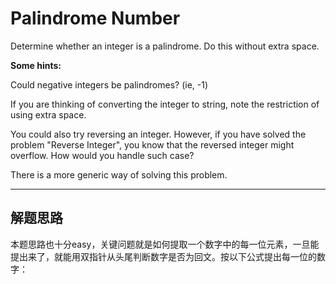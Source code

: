 # Palindrome Number #
Determine whether an integer is a palindrome. Do this without extra space.

**Some hints:**

Could negative integers be palindromes? (ie, -1)

If you are thinking of converting the integer to string, note the restriction of using extra space.

You could also try reversing an integer. However, if you have solved the problem "Reverse Integer", you know that the reversed integer might overflow. How would you handle such case?

There is a more generic way of solving this problem.

---

## 解题思路 ##
本题思路也十分easy，关键问题就是如何提取一个数字中的每一位元素，一旦能提出来了，就能用双指针从头尾判断数字是否为回文。按以下公式提出每一位的数字：
